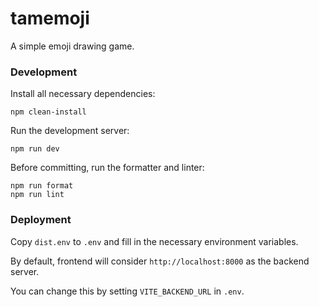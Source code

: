 # tamemoji

A simple emoji drawing game.

### Development

Install all necessary dependencies:

```commandline
npm clean-install
```

Run the development server:

```commandline
npm run dev
```

Before committing, run the formatter and linter:

```commandline
npm run format
npm run lint
```

### Deployment
Copy `dist.env` to `.env` and fill in the necessary environment variables.

By default, frontend will consider `http://localhost:8000` as the backend server. 

You can change this by setting `VITE_BACKEND_URL` in `.env`.

